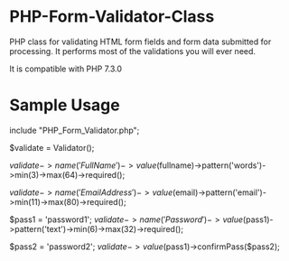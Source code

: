 # PHP-Form-Validator-Class
PHP class for validating HTML form fields and form data submitted for processing. It performs most of the validations you will ever need.

It is compatible with PHP 7.3.0

# Sample Usage

include "PHP_Form_Validator.php";

$validate = Validator();

$validate->name('Full Name')->value($fullname)->pattern('words')->min(3)->max(64)->required();

$validate->name('Email Address')->value($email)->pattern('email')->min(11)->max(80)->required();

$pass1 = 'password1';
$validate->name('Password')->value($pass1)->pattern('text')->min(6)->max(32)->required();

$pass2 = 'password2';
$validate->value($pass1)->confirmPass($pass2);
